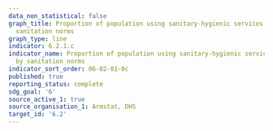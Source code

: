 ```yaml
---
data_non_statistical: false
graph_title: Proportion of population using sanitary-hygienic services defined by
  sanitation norms
graph_type: line
indicator: 6.2.1.c
indicator_name: Proportion of population using sanitary-hygienic services defined
  by sanitation norms
indicator_sort_order: 06-02-01-0c
published: true
reporting_status: complete
sdg_goal: '6'
source_active_1: true
source_organisation_1: Armstat, DHS
target_id: '6.2'
---
```

